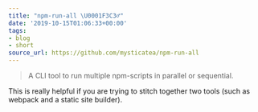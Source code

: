 ```yaml
---
title: "npm-run-all \U0001F3C3‍♂️"
date: '2019-10-15T01:06:33+00:00'
tags:
- blog
- short
source_url: https://github.com/mysticatea/npm-run-all
---
```


> A CLI tool to run multiple npm-scripts in parallel or sequential.

This is really helpful if you are trying to stitch together two tools (such as webpack and a static site builder).
